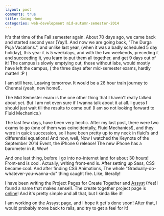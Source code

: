 ```yaml
---
layout: post
comments: true
title: Going Home
categories: web-development mid-autumn-semester-2014
---
```


It's that time of the Fall semester again. About 70 days ago, we came back and started second year (Yay!). And now we are going back, "The Durga Puja Vacations.", and unlike last year, (when it was a badly scheduled 5 day holiday), this year it is 5 weekdays, and with the two weekends, preceding it and succeeding it, you learn to put them all together, and get 9 days out of it! The campus is slowly emptying out, those without labs, would mostly have left the campus, ( the three days after mid-semester exams, hardly matter! :P )

I am still here. Leaving tomorrow. It would be a 26 hour train journey to Chennai (yeah, new home!).

The Mid Semester exam is the one other thing that I haven't really talked about yet. But I am not even sure if I wanna talk about it at all. I guess I should just wait till the results to come out! (I am so not looking forward to Fluid Mechanics.)

The last few days, have been very hectic. After my last post, there were two exams to go (one of them was coincidentally, Fluid Mechanics!), and they were in quick succession, so I have been pretty up to my neck in fluid's and differential equations! And now, well, Now I watched the Keynote of the September 2014 Event, the iPhone 6 release! The new iPhone has a barometer in it, Wow!

And one last thing, before I go into no-internet land for about 30 hours! Front-end is cool. Actually, writing front-end is. After setting up Sass, CSS became cool. And after finding CSS Animations, The whole "Gradually-do-whatever-you-wanna-do" thing caught fire. Like, literally!

I have been writing the Project Pages for Create Together and [Assyst](https://github.com/icyflame/assyst) (Yes! I found a name that makes sense!). The create together project page is [online](http://icyflame.github.io/create-together)! And it's pretty simple and all that, but I kinda like it!

I am working on the Assyst page, and I hope it get's done soon! After that, I would probably move back to rails, and try to get a feel for it!